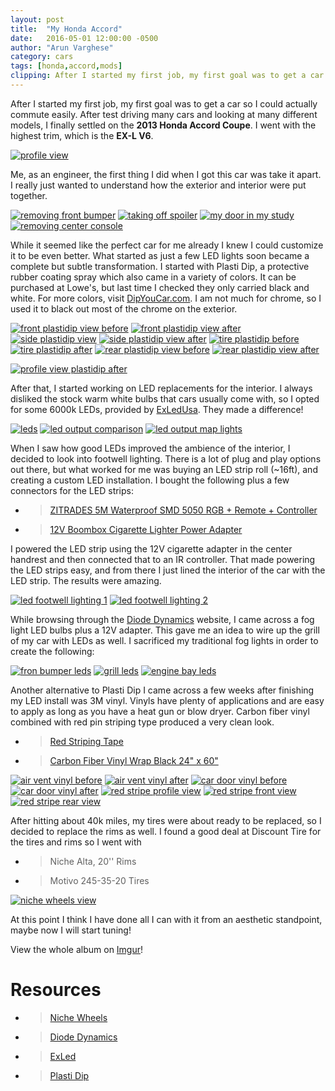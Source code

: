 ```yaml
---
layout: post
title:  "My Honda Accord"
date:   2016-05-01 12:00:00 -0500
author: "Arun Varghese"
category: cars
tags: [honda,accord,mods]
clipping: After I started my first job, my first goal was to get a car so I could actually commute easily. After test driving many cars and looking at many different models, I finally settled on the **2013 Honda Accord Coupe**. I went with the highest trim, which is the EX-L V6...
---
```


After I started my first job, my first goal was to get a car so I could actually commute easily. After test driving many cars and looking at many different models, I finally settled on the **2013 Honda Accord Coupe**. I went with the highest trim, which is the **EX-L V6**.

<div class="img-container">
	<a href="http://i.imgur.com/2wZAxgF.jpg"><img class="img-car" src="http://i.imgur.com/2wZAxgFh.jpg" alt="profile view"/></a>
</div>

Me, as an engineer, the first thing I did when I got this car was take it apart. I really just wanted to understand how the exterior and interior were put together. 

<div class="img-container">
	<a href="http://i.imgur.com/jVttVEu.jpg"><img class="img-car" src="http://i.imgur.com/jVttVEuh.jpg" alt="removing front bumper"/></a>
	<a href="http://i.imgur.com/CvlW9E4.jpg"><img class="img-car" src="http://i.imgur.com/CvlW9E4h.jpg" alt="taking off spoiler"/></a>
	<a href="http://i.imgur.com/lcmS851.jpg"><img class="img-car" src="http://i.imgur.com/lcmS851h.jpg" alt="my door in my study"/></a>
	<a href="http://i.imgur.com/BpKrPea.jpg"><img class="img-car" src="http://i.imgur.com/BpKrPeah.jpg" alt="removing center console"/></a>
</div>

While it seemed like the perfect car for me already I knew I could customize it to be even better. What started as just a few LED lights soon became a complete but subtle transformation. I started with Plasti Dip, a protective rubber coating spray which also came in a variety of colors. It can be purchased at Lowe's, but last time I checked they only carried black and white. For more colors, visit [DipYouCar.com](https://www.dipyourcar.com/). I am not much for chrome, so I used it to black out most of the chrome on the exterior. 

<div class="img-container">
	<a href="http://i.imgur.com/FQ3QprA.jpg"><img class="img-car" src="http://i.imgur.com/FQ3QprAh.jpg" alt="front plastidip view before"/></a>
	<a href="http://i.imgur.com/meu5af7.jpg"><img class="img-car" src="http://i.imgur.com/meu5af7h.jpg" alt="front plastidip view after"/></a>
	<a href="http://i.imgur.com/JlOd9jd.jpg"><img class="img-car" src="http://i.imgur.com/JlOd9jdh.jpg" alt="side plastidip view"/></a>
	<a href="http://i.imgur.com/PKGk3fx.jpg"><img class="img-car" src="http://i.imgur.com/PKGk3fxh.jpg" alt="side plastidip view after"/></a>
	<a href="http://i.imgur.com/YhFKtx1.jpg?1"><img class="img-car" src="http://i.imgur.com/YhFKtx1h.jpg?1" alt="tire plastidip before"/></a>
	<a href="http://i.imgur.com/Qfl0j5I.jpg"><img class="img-car" src="http://i.imgur.com/Qfl0j5Ih.jpg" alt="tire plastidip after"/></a>
	<a href="http://i.imgur.com/Q7P4xqA.jpg"><img class="img-car" src="http://i.imgur.com/Q7P4xqAh.jpg" alt="rear plastidip view before"/></a>	
	<a href="http://i.imgur.com/RuuJsZ4.jpg"><img class="img-car" src="http://i.imgur.com/RuuJsZ4h.jpg" alt="rear plastidip view after"/></a>	
</div>

<a href="http://i.imgur.com/DatGOYO.jpg"><img class="img-car" src="http://i.imgur.com/DatGOYOh.jpg" alt="profile view plastidip after"/></a>

After that, I started working on LED replacements for the interior. I always disliked the stock warm white bulbs that cars usually come with, so I opted for some 6000k LEDs, provided by [ExLedUsa](http://www.exledusa.com/). They made a difference!

<div class="img-container">
	<a href="http://i.imgur.com/cFbz4XD.jpg"><img class="img-car" src="http://i.imgur.com/cFbz4XDh.jpg" alt="leds"/></a>
	<a href="http://i.imgur.com/mGeidqZ.jpg"><img class="img-car" src="http://i.imgur.com/mGeidqZh.jpg" alt="led output comparison"/></a>
	<a href="http://i.imgur.com/k8OHDjV.jpg"><img class="img-car" src="http://i.imgur.com/k8OHDjVh.jpg.jpg" alt="led output map lights"/></a>
</div>

When I saw how good LEDs improved the ambience of the interior, I decided to look into footwell lighting. There is a lot of plug and play options out there, but what worked for me was buying an LED strip roll (~16ft), and creating a custom LED installation. I bought the following plus a few connectors for the LED strips:

+ >[ZITRADES 5M Waterproof SMD 5050 RGB + Remote + Controller](http://www.amazon.com/ZITRADES-Waterproof-300leds-Strips-Remote/dp/B00A2M7HVQ?ie=UTF8&psc=1&redirect=true&ref_=oh_aui_search_detailpage)
+ >[12V Boombox Cigarette Lighter Power Adapter](http://www.amazon.com/Boombox-Cigarette-Lighter-Power-Adapter/dp/B003BA1E2Y?ie=UTF8&psc=1&redirect=true&ref_=oh_aui_search_detailpage)

I powered the LED strip using the 12V cigarette adapter in the center handrest and then connected that to an IR controller. That made powering the LED strips easy, and from there I just lined the interior of the car with the LED strip. The results were amazing.

<div class="img-container">
	<a href="http://i.imgur.com/OeDfKSd.jpg"><img class="img-car" src="http://i.imgur.com/OeDfKSdh.jpg" alt="led footwell lighting 1"/></a>
	<a href="http://i.imgur.com/JzEGyOI.jpg"><img class="img-car" src="http://i.imgur.com/JzEGyOIh.jpg" alt="led footwell lighting 2"/></a>
</div>

While browsing through the [Diode Dynamics](http://www.diodedynamics.com/) website, I came across a fog light LED bulbs plus a 12V adapter. This gave me an idea to wire up the grill of my car with LEDs as well. I sacrificed my traditional fog lights in order to create the following:

<div class="img-container">
	<a href="http://i.imgur.com/F6xuvaA.jpg"><img class="img-car" src="http://i.imgur.com/F6xuvaAh.jpg" alt="fron bumper leds"/></a>
	<a href="http://i.imgur.com/IxdnLXK.jpg"><img class="img-car" src="http://i.imgur.com/IxdnLXKh.jpg" alt="grill leds"/></a>
	<a href="http://i.imgur.com/hzykyT7.jpg"><img class="img-car" src="http://i.imgur.com/hzykyT7h.jpg" alt="engine bay leds"/></a>	
</div>

Another alternative to Plasti Dip I came across a few weeks after finishing my LED install was 3M vinyl. Vinyls have plenty of applications and are easy to apply as long as you have a heat gun or blow dryer. Carbon fiber vinyl combined with red pin striping type produced a very clean look. 

+ >[Red Striping Tape](http://www.amazon.com/3M-Scotchcal-70304-Striping-Automotive/dp/B0010AQVT8?ie=UTF8&psc=1&redirect=true&ref_=oh_aui_detailpage_o03_s00)
+ >[Carbon Fiber Vinyl Wrap Black 24" x 60"](http://www.ebay.com/itm/390615113078)

<div class="img-container">
	<a href="http://i.imgur.com/6j7xY7c.jpg"><img class="img-car" src="http://i.imgur.com/6j7xY7ch.jpg" alt="air vent vinyl before"/></a>
	<a href="http://i.imgur.com/Gn72Ac8.jpg"><img class="img-car" src="http://i.imgur.com/Gn72Ac8h.jpg" alt="air vent vinyl after"/></a>	
	<a href="http://i.imgur.com/pF3DcHG.jpg"><img class="img-car" src="http://i.imgur.com/pF3DcHGh.jpg" alt="car door vinyl before"/></a>	
	<a href="http://i.imgur.com/0YbMu0x.jpg"><img class="img-car" src="http://i.imgur.com/0YbMu0xh.jpg" alt="car door vinyl after"/></a>	
	<a href="http://i.imgur.com/7JdXNel.jpg"><img class="img-car" src="http://i.imgur.com/7JdXNelh.jpg" alt="red stripe profile view"/></a>	
	<a href="http://i.imgur.com/aVVJ3vP.jpg"><img class="img-car" src="http://i.imgur.com/aVVJ3vPh.jpg" alt="red stripe front view"/></a>	
	<a href="http://i.imgur.com/yG5g3xi.png"><img class="img-car" src="http://i.imgur.com/yG5g3xih.png" alt="red stripe rear view"/></a>	
</div>

After hitting about 40k miles, my tires were about ready to be replaced, so I decided to replace the rims as well. I found a good deal at Discount Tire for the tires and rims so I went with

+ >Niche Alta, 20'' Rims	
+ >Motivo 245-35-20 Tires

<a href="http://i.imgur.com/wllOd6N.jpg"><img class="img-car" src="http://i.imgur.com/wllOd6Nh.jpg" alt="niche wheels view"/></a>

At this point I think I have done all I can with it from an aesthetic standpoint, maybe now I will start tuning!

View the whole album on [Imgur](http://imgur.com/a/a9cnM)!

# Resources
+ >[Niche Wheels](http://www.nicheroadwheels.com/)
+ >[Diode Dynamics](http://www.diodedynamics.com/)
+ >[ExLed](http://www.exledusa.com/)
+ >[Plasti Dip](https://www.dipyourcar.com/) 